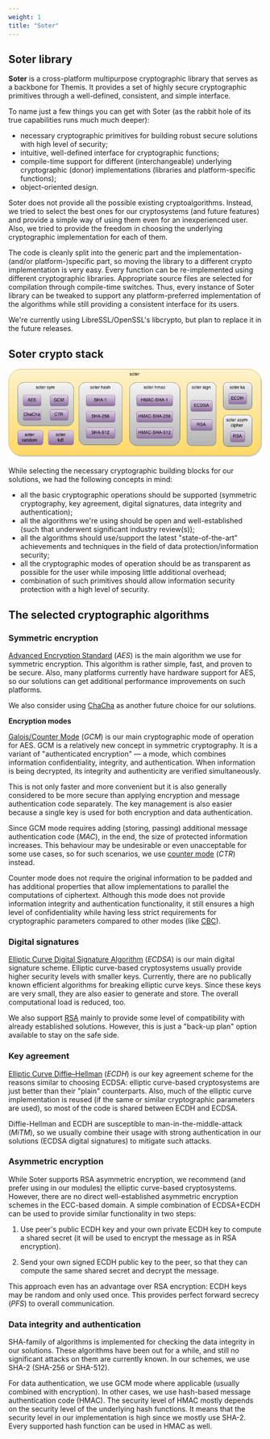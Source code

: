 ```yaml
---
weight: 1
title: "Soter"
---
```


## Soter library

**Soter** is a cross-platform multipurpose cryptographic library that serves as a backbone for Themis. It provides a set of highly secure cryptographic primitives through a well-defined, consistent, and simple interface. 

To name just a few things you can get with Soter (as the rabbit hole of its true capabilities runs much much deeper):

* necessary cryptographic primitives for building robust secure solutions with high level of security;
* intuitive, well-defined interface for cryptographic functions;
* compile-time support for different (interchangeable) underlying cryptographic (donor) implementations (libraries and platform-specific functions);
* object-oriented design.

Soter does not provide all the possible existing cryptoalgorithms. Instead, we tried to select the best ones for our cryptosystems (and future features) and provide a simple way of using them even for an inexperienced user. Also, we tried to provide the freedom in choosing the underlying cryptographic implementation for each of them.
 
The code is cleanly split into the generic part and the implementation-(and/or platform-)specific part, so moving the library to a different crypto implementation is very easy. Every function can be re-implemented using different cryptographic libraries. Appropriate source files are selected for compilation through compile-time switches. Thus, every instance of Soter library can be tweaked to support any platform-preferred implementation of the algorithms while still providing a consistent interface for its users.

We're currently using LibreSSL/OpenSSL's libcrypto, but plan to replace it in the future releases.


## Soter crypto stack

![](/files/wiki/soter.png)

While selecting the necessary cryptographic building blocks for our solutions, we had the following concepts in mind:

* all the basic cryptographic operations should be supported (symmetric cryptography, key agreement, digital signatures, data integrity and authentication);
* all the algorithms we're using should be open and well-established (such that underwent significant industry review(s));
* all the algorithms should use/support the latest "state-of-the-art" achievements and techniques in the field of data protection/information security;
* all the cryptographic modes of operation should be as transparent as possible for the user while imposing little additional overhead;
* combination of such primitives should allow information security protection with a high level of security.

## The selected cryptographic algorithms

### Symmetric encryption

[Advanced Encryption Standard](https://en.wikipedia.org/wiki/Advanced_Encryption_Standard) (_AES_) is the main algorithm we use for symmetric encryption. This algorithm is rather simple, fast, and proven to be secure. Also, many platforms currently have hardware support for AES, so our solutions can get additional performance improvements on such platforms. 

We also consider using [ChaCha](https://en.wikipedia.org/wiki/Salsa20#ChaCha_variant) as another future choice for our solutions.

**Encryption modes**

[Galois/Counter Mode](https://en.wikipedia.org/wiki/Galois/Counter_Mode) (_GCM_) is our main cryptographic mode of operation for AES. GCM is a relatively new concept in symmetric cryptography. It is a variant of "authenticated encryption" — a mode, which combines information confidentiality, integrity, and authentication. When information is being decrypted, its integrity and authenticity are verified simultaneously. 

This is not only faster and more convenient but it is also generally considered to be more secure than applying encryption and message authentication code separately. The key management is also easier because a single key is used for both encryption and data authentication.

Since GCM mode requires adding (storing, passing) additional message authentication code (_MAC_), in the end, the size of protected information increases. This behaviour may be undesirable or even unacceptable for some use cases, so for such scenarios, we use [counter mode](https://en.wikipedia.org/wiki/Block_cipher_mode_of_operation#Counter_(CTR)) (_CTR_) instead. 

Counter mode does not require the original information to be padded and has additional properties that allow implementations to parallel the computations of ciphertext. Although this mode does not provide information integrity and authentication functionality, it still ensures a high level of confidentiality while having less strict requirements for cryptographic parameters compared to other modes (like [CBC](https://en.wikipedia.org/wiki/Block_cipher_mode_of_operation#Cipher_Block_Chaining_(CBC))).

### Digital signatures

[Elliptic Curve Digital Signature Algorithm](https://en.wikipedia.org/wiki/Elliptic_Curve_Digital_Signature_Algorithm) (_ECDSA_) is our main digital signature scheme. Elliptic curve-based cryptosystems usually provide higher security levels with smaller keys. Currently, there are no publically known efficient algorithms for breaking elliptic curve keys. Since these keys are very small, they are also easier to generate and store. The overall computational load is reduced, too.

We also support [RSA](https://en.wikipedia.org/wiki/RSA_(cryptosystem)) mainly to provide some level of compatibility with already established solutions. However, this is just a "back-up plan" option available to stay on the safe side.

### Key agreement

[Elliptic Curve Diffie–Hellman](https://en.wikipedia.org/wiki/Elliptic-curve_Diffie%E2%80%93Hellman) (_ECDH_) is our key agreement scheme for the reasons similar to choosing ECDSA: elliptic curve-based cryptosystems are just better than their "plain" counterparts. Also, much of the elliptic curve implementation is reused (if the same or similar cryptographic parameters are used), so most of the code is shared between ECDH and ECDSA.

Diffie-Hellman and ECDH are susceptible to man-in-the-middle-attack (_MiTM_), so we usually combine their usage with strong authentication in our solutions (ECDSA digital signatures) to mitigate such attacks.

### Asymmetric encryption

While Soter supports RSA asymmetric encryption, we recommend (and prefer using in our modules) the elliptic curve-based cryptosystems. However, there are no direct well-established asymmetric encryption schemes in the ECC-based domain. A simple combination of ECDSA+ECDH can be used to provide similar functionality in two steps:

1. Use peer's public ECDH key and your own private ECDH key to compute a shared secret (it will be used to encrypt the message as in RSA encryption).

2. Send your own signed ECDH public key to the peer, so that they can compute the same shared secret and decrypt the message.

This approach even has an advantage over RSA encryption: ECDH keys may be random and only used once. This provides perfect forward secrecy (_PFS_) to overall communication.

### Data integrity and authentication

SHA-family of algorithms is implemented for checking the data integrity in our solutions. These algorithms have been out for a while, and still no significant attacks on them are currently known. In our schemes, we use SHA-2 (SHA-256 or SHA-512).

For data authentication, we use GCM mode where applicable (usually combined with encryption). In other cases, we use hash-based message authentication code (HMAC). The security level of HMAC mostly depends on the security level of the underlying hash functions. It means that the security level in our implementation is high since we mostly use SHA-2. Every supported hash function can be used in HMAC as well.